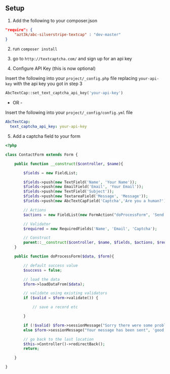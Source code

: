 Setup
-----



1. Add the following to your composer.json

````json
"require": {
    "azt3k/abc-silverstripe-textcap" : "dev-master"
}
````

2. run `composer install`

3. go to `http://textcaptcha.com/` and sign up for an api key

4. Configure API Key (this is now optional)

Insert the following into your `project/_config.php` file replacing `your-api-key` with the api key you got in step 3

````php
AbcTextCap::set_text_captcha_api_key('your-api-key')
````
- OR -

Insert the following into your `project/_config/config.yml` file

````yaml
AbcTextCap:
  text_captcha_api_key: your-api-key
````

5. Add a captcha field to your form

````php
<?php

class ContactForm extends Form {

    public function __construct($controller, $name){

        $fields = new FieldList;

        $fields->push(new TextField('Name', 'Your Name'));
        $fields->push(new EmailField('Email', 'Your Email'));
        $fields->push(new TextField('Subject'));
        $fields->push(new TextareaField('Message', 'Message'));
        $fields->push(new AbcTextCapField('Captcha','Are you a human?'));

        // Actions
        $actions = new FieldList(new FormAction("doProcessForm", 'Send'));

        // Validator
        $required = new RequiredFields('Name', 'Email', 'Captcha');

        // Construct
        parent::__construct($controller, $name, $fields, $actions, $required);
    }

    public function doProcessForm($data, $form){

        // default success value
        $success = false;

        // load the data
        $form->loadDataFrom($data);

        // validate using existing validators
        if ($valid = $form->validate()) {

            // save a record etc

        }

        if (!$valid) $form->sessionMessage("Sorry there were some problems with your submission", 'bad');
        else $form->sessionMessage("Your message has been sent", 'good');

        // go back to the last location
        $this->Controller()->redirectBack();
        return;

    }

}
````
